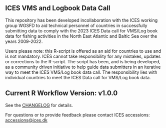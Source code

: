 ## ICES VMS and Logbook Data Call
This repository has been developed incollaboration with the ICES working group WGSFD to aid technical personnel of countries in successfully submitting data to comply with the 2023 ICES Data call for VMS/Log book data for fishing activities in the North East Atlantic and Baltic Sea over the years 2009-2022.

Users please note: this R-script is offered as an aid for countries to use and is not mandatory. ICES cannot take responsibility for any mistakes, updates or corrections to the R-script. The script has been, and is being developed, as a community driven initiative to help guide data submitters in an iterative way to meet the ICES VMS/Log book data call. The responsibility lies with individual countries to meet the ICES Data call for VMS/Log book data.

## Current R Workflow Version: v1.0.0
See the [CHANGELOG](CHANGELOG.md) for details.

For questions or to provide feedback please contact ICES accessions: accessions@ices.dk
